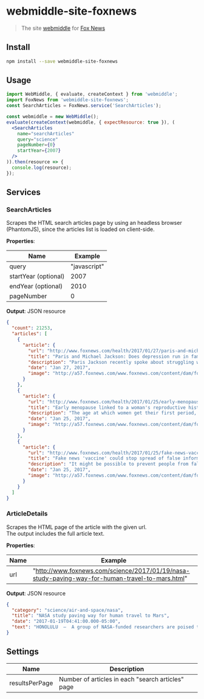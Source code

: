 # webmiddle-site-foxnews

> The site [webmiddle](https://github.com/webmiddle/webmiddle) for [Fox News](http://www.foxnews.com/)

## Install

```bash
npm install --save webmiddle-site-foxnews
```

## Usage

```jsx
import WebMiddle, { evaluate, createContext } from 'webmiddle';
import FoxNews from 'webmiddle-site-foxnews';
const SearchArticles = FoxNews.service('SearchArticles');

const webmiddle = new WebMiddle();
evaluate(createContext(webmiddle, { expectResource: true }), (
  <SearchArticles
    name="searchArticles"
    query="science"
    pageNumber={0}
    startYear={2007}
  />
)).then(resource => {
  console.log(resource);
});
```

## Services

### SearchArticles

Scrapes the HTML search articles page by using an headless browser (PhantomJS), since the articles list is loaded on client-side.

**Properties**:

Name                   | Example
-----------------------|------------------
query                  | "javascript"
startYear (optional)   | 2007
endYear (optional)     | 2010
pageNumber             | 0

**Output**: JSON resource

```json
{
  "count": 21253,
  "articles": [
    {
      "article": {
        "url": "http://www.foxnews.com/health/2017/01/27/paris-and-michael-jackson-does-depression-run-in-families.html",
        "title": "Paris and Michael Jackson: Does depression run in families?",
        "description": "Paris Jackson recently spoke about struggling with both depression and anxiety.",
        "date": "Jan 27, 2017",
        "image": "http://a57.foxnews.com/www.foxnews.com/content/dam/fox-news/images/2017/01/27/180/102/michael-jackson-kids-reuters.jpg"
      }
    },
    {
      "article": {
        "url": "http://www.foxnews.com/health/2017/01/25/early-menopause-linked-to-womans-reproductive-history.html",
        "title": "Early menopause linked to a woman's reproductive history",
        "description": "The age at which women get their first period, along with the number of children they have, may influence when they enter menopause, a new study from Australia finds.",
        "date": "Jan 25, 2017",
        "image": "http://a57.foxnews.com/www.foxnews.com/content/dam/fox-news/images/2017/01/25/180/102/menopause-hot-flashes-istock-large.jpg"
      }
    },
    {
      "article": {
        "url": "http://www.foxnews.com/health/2017/01/25/fake-news-vaccine-could-stop-spread-false-information.html",
        "title": "Fake news 'vaccine' could stop spread of false information",
        "description": "It might be possible to prevent people from falling prey to fake news by \"inoculating\" them with warnings that false information is out there, new research suggests.",
        "date": "Jan 25, 2017",
        "image": "http://a57.foxnews.com/www.foxnews.com/content/dam/fox-news/images/2016/09/20/180/102/senior-using-a-laptop-internet-istock-large.jpg"
      }
    }
  ]
}
```

### ArticleDetails

Scrapes the HTML page of the article with the given url.  
The output includes the full article text.

**Properties**:

Name        | Example
------------|-------------------------------------
url         | "http://www.foxnews.com/science/2017/01/19/nasa-study-paving-way-for-human-travel-to-mars.html"

**Output**: JSON resource

```json
{
  "category": "science/air-and-space/nasa",
  "title": "NASA study paving way for human travel to Mars",
  "date": "2017-01-19T04:41:00.000-05:00",
  "text": "HONOLULU  –  A group of NASA-funded researchers are poised to enter an isolated geodesic dome on..."
}
```

## Settings

Name           | Description
---------------|--------------------------------------------------
resultsPerPage | Number of articles in each "search articles" page
